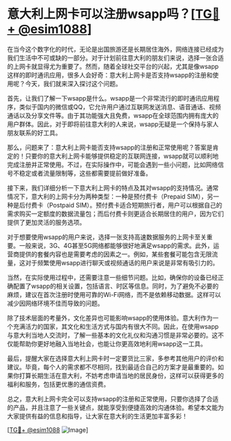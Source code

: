# 意大利上网卡可以注册wsapp吗？[[TG💪+ @esim1088](https://t.me/s/esim1088)]

在当今这个数字化的时代，无论是出国旅游还是长期居住海外，网络连接已经成为我们生活中不可或缺的一部分。对于计划前往意大利的朋友们来说，选择一张合适的上网卡就显得尤为重要了。然而，随着全球社交平台的兴起，尤其是像wsapp这样的即时通讯应用，很多人会好奇：意大利上网卡是否支持wsapp的注册和使用呢？今天，我们就来深入探讨这个问题。

首先，让我们了解一下wsapp是什么。wsapp是一个非常流行的即时通讯应用程序，类似于国内的微信或QQ，它允许用户通过互联网发送消息、语音通话、视频通话以及分享文件等。由于其功能强大且免费，wsapp在全球范围内拥有庞大的用户群体。因此，对于即将前往意大利的人来说，wsapp无疑是一个保持与家人朋友联系的好工具。

那么，问题来了：意大利上网卡能否支持wsapp的注册和正常使用呢？答案是肯定的！只要你的意大利上网卡能够提供稳定的互联网连接，wsapp就可以顺利地完成注册并正常使用。不过，在实际操作中，可能会遇到一些小问题，比如网络信号不稳定或者流量限制等，这些都需要提前做好准备。

接下来，我们详细分析一下意大利上网卡的特点及其对wsapp的支持情况。通常情况下，意大利的上网卡分为两种类型：一种是预付费卡（Prepaid SIM），另一种是后付费卡（Postpaid SIM）。预付费卡适合短期旅行者，用户可以根据自己的需求购买一定额度的数据流量包；而后付费卡则更适合长期居住的用户，因为它们提供了更加灵活的服务选项。

对于想要使用wsapp的用户来说，选择一张支持高速数据服务的上网卡至关重要。一般来说，3G、4G甚至5G网络都能够很好地满足wsapp的需求。此外，运营商提供的套餐内容也是需要考虑的因素之一。例如，某些套餐可能包含无限流量，这对于频繁使用wsapp进行聊天或视频通话的用户来说是非常有吸引力的。

当然，在实际使用过程中，还需要注意一些细节问题。比如，确保你的设备已经正确配置了wsapp的相关设置，包括语言、时区等信息。同时，为了避免不必要的麻烦，建议在首次注册时使用可靠的Wi-Fi网络，而不是依赖移动数据。这样可以减少因网络环境不佳而导致的问题。

除了技术层面的考量外，文化差异也可能影响wsapp的使用体验。意大利作为一个充满活力的国家，其文化和生活方式与国内有很大不同。因此，在使用wsapp与意大利当地人交流时，了解一些基本的文化礼仪和沟通习惯是非常必要的。这不仅能帮助你更好地融入当地社会，也能让你更高效地利用wsapp这一工具。

最后，提醒大家在选择意大利上网卡时一定要货比三家，多参考其他用户的评价和建议。毕竟，每个人的需求都不尽相同，找到最适合自己的方案才是最重要的。如果你打算长期生活在意大利，不妨考虑申请当地的居民身份，这样可以获得更多的福利和服务，包括更优惠的通信资费。

总之，意大利上网卡完全可以支持wsapp的注册和正常使用，只要你选择了合适的产品，并且注意了一些关键点，就能享受到便捷高效的沟通体验。希望本文能为大家提供有益的信息和指导，让大家在意大利的生活更加丰富多彩！

[[TG💪+ @esim1088](https://t.me/s/esim1088) ![Image](https://i.postimg.cc/4NQfJmqS/Snipaste-2025-05-13-00-14-12.png)]
